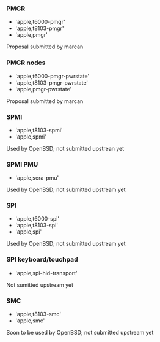 ### PMGR
- 'apple,t6000-pmgr'
- 'apple,t8103-pmgr'
- 'apple,pmgr'

Proposal submitted by marcan

### PMGR nodes
- 'apple,t6000-pmgr-pwrstate'
- 'apple,t8103-pmgr-pwrstate'
- 'apple,pmgr-pwrstate'

Proposal submitted by marcan

### SPMI
- 'apple,t8103-spmi'
- 'apple,spmi'

Used by OpenBSD; not submitted upstrean yet

### SPMI PMU
- 'apple,sera-pmu'

Used by OpenBSD; not submitted upstream yet

### SPI
- 'apple,t6000-spi'
- 'apple,t8103-spi'
- 'apple,spi'

Used by OpenBSD; not submitted upstream yet

### SPI keyboard/touchpad
- 'apple,spi-hid-transport'

Not sumitted upstream yet

### SMC
- 'apple,t8103-smc'
- 'apple,smc'

Soon to be used by OpenBSD; not submitted upstream yet
